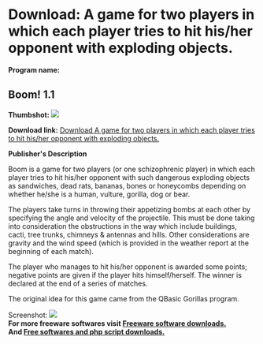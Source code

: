 # Download: A game for two players in which each player tries to hit his/her opponent with exploding objects.

**Program name:**

## Boom! 1.1

  
**Thumbshot:** ![](http://www.freewarefiles.com/screenshot/boomDesert_md.gif)   
  
**Download link:** [Download A game for two players in which each player tries to hit his/her opponent with exploding objects.](http://freesoftwares.boysofts.com/Boom_program_20141.html)  
  


**Publisher's Description**  
  


Boom is a game for two players (or one schizophrenic player) in which each player tries to hit his/her opponent with such dangerous exploding objects as sandwiches, dead rats, bananas, bones or honeycombs depending on whether he/she is a human, vulture, gorilla, dog or bear. 

The players take turns in throwing their appetizing bombs at each other by specifying the angle and velocity of the projectile. This must be done taking into consideration the obstructions in the way which include buildings, cacti, tree trunks, chimneys & antennas and hills. Other considerations are gravity and the wind speed (which is provided in the weather report at the beginning of each match). 

The player who manages to hit his/her opponent is awarded some points; negative points are given if the player hits himself/herself. The winner is declared at the end of a series of matches. 

The original idea for this game came from the QBasic Gorillas program. 

  
  
Screenshot: ![](http://www.freewarefiles.com/screenshot/boomDesert.gif)   
**For more freeware softwares visit [Freeware software downloads.](http://freesoftwares.boysofts.com/)**   
**And [Free softwares and php script downloads.](http://www.boysofts.com/)**
